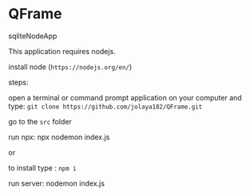 # QFrame
sqliteNodeApp

This application requires nodejs.

install node (`https://nodejs.org/en/`)

steps:

open a terminal or command prompt application on your computer and type: `git clone https://github.com/jolaya182/QFrame.git`

go to the `src` folder

run npx: npx nodemon index.js

or

to install type : `npm i`

run server: nodemon index.js
